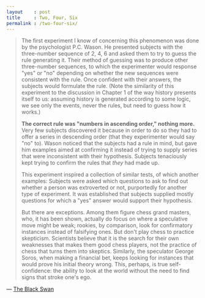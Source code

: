 ```yaml
---
layout    : post
title     : Two, Four, Six
permalink : /two-four-six/
---
```


> The first experiment I know of concerning this phenomenon was done by the psychologist P.C. Wason. He presented subjects with the three-number sequence of 2, 4, 6 and asked them to try to guess the rule generating it. Their method of guessing was to produce other three-number sequences, to which the experimenter would response "yes" or "no" depending on whether the new sequences were consistent with the rule. Once confident with their answers, the subjects would formulate the rule. (Note the similarity of this experiment to the discussion in Chapter 1 of the way history presents itself to us: assuming history is generated according to some logic, we see only the events, never the rules, but need to guess how it works.)
> 
> **The correct rule was "numbers in ascending order," nothing more.** Very few subjects discovered it because in order to do so they had to offer a series in descending order (that they experimenter would say "no" to). Wason noticed that the subjects had a rule in mind, but gave him examples aimed at confirming it instead of trying to supply series that were inconsistent with their hypothesis. Subjects tenaciously kept trying to confirm the rules that *they* had made up.
> 
> This experiment inspired a collection of similar tests, of which another examples: Subjects were asked which questions to ask to find out whether a person was extroverted or not, purportedly for another type of experiment. It was established that subjects supplied mostly questions for which a "yes" answer would support their hypothesis.
> 
> But there are exceptions. Among them figure chess grand masters, who, it has been shown, actually do focus on where a speculative move might be weak; rookies, by comparison, look for confirmatory instances instead of falsifying ones. But don't play chess to practice skepticism. Scientists believe that it is the search for their own weaknesses that makes them good chess players, not the practice of chess that turns them into skeptics. Similarly, the speculator George Soros, when making a financial bet, keeps looking for instances that would prove his initial theory wrong. This, perhaps, is true self-confidence: the ability to look at the world without the need to find signs that stroke one's ego.

&mdash; [The Black Swan][taleb]

[taleb]: http://books.google.com/books?id=7wMuF4A4XF8C&lpg=PR7&vq=2%2C%204%2C%206&pg=PA58#v=onepage&q&f=false

